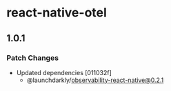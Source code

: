 # react-native-otel

## 1.0.1

### Patch Changes

- Updated dependencies [011032f]
    - @launchdarkly/observability-react-native@0.2.1
